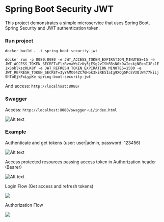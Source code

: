 # Spring Boot Security JWT

This project demonstrates a simple microservice that uses Spring Boot, Spring Security and JWT authentication token.

### Run project

``` docker build . -t spring-boot-security-jwt ```

``` docker run -p 8080:8080 -e JWT_ACCESS_TOKEN_EXPIRATION_MINUTES=15 -e JWT_ACCESS_TOKEN_SECRET=FlzRvmaWsCzUy5jESg2vIShRBsN0k9wIoskjNEeoIJFs1E1xSoblkszRLK8f -e JWT_REFRESH_TOKEN_EXPIRATION_MINUTES=1500 -e JWT_REFRESH_TOKEN_SECRET=3yYAMO04ZC76Hok3kiRE51aIg9XQg5PcEV3QlW477kiijShToEjkFxLypKe spring-boot-security-jwt ```

And access: ``` http://localhost:8080/ ```

### Swagger

Access: ``` http://localhost:8080/swagger-ui/index.html ```

![Alt text](docs/swagger.png?raw=true "Swagger")


### Example

Authenticate and get tokens (user: user|admin, password: 123456)

![Alt text](docs/auth.png?raw=true "Authentication")

Access protected resources passing access token in Authorization header (Bearer)

![Alt text](docs/resource.png?raw=true "Resource")

Login Flow (Get access and refresh tokens)

[![](https://mermaid.ink/img/pako:eNqFVG1r2zAQ_itCUGihxd_NCGxLxza2ddTpN8O4SBdXTJY8SU4wXf_7JFuNmllO_Um-l-d5dHe6J8o0R1rSiwvyTTdCkU9SH2pl8U-PiuFaQGOgrRXxHzCnDXmwaKb_cLpZrd737vGjVs5oKdGU5OddtSEFdKLo-q0UrAAfUMiA_m5rilXv0xS0-LcDaw_a8NE6st8HWuvWm7sjo9iDQ3LKMTlPbVEIKicYOKFVhWYvGJZkZL68yiDOghPwzDXD_w4KmnBfSGa8vAoAZ6li3hTzQ3u_3qMhC-CfQXGJnGyHsUpVZ4RqSIWsN8INJCc45nrBoUFrdCCkjbf40nYyVAR48H0YHmIvZuXJp6a-z32R7x47bYUflKEkO6H4GxwpPGEn282ZS6Q55PgmZEbuckNfJWQJluqSb8PyYJ6aZ1RnxmZpQr8e3BG9QYXG43jbRv_G-QtIwZMj_Z_RDIyhtSMg8aNJDO4M2sfRMLvB_wx52ZkVEpeB7bTfRMdtsFibGcmrtRAn6EX5LxeUjm8pSp8sWYYEQ69pi6YFwf2ufArBNfUKWqxp6Y8cd9BLV9NaPfvQvuMe4paHIaTlDqTFa-rXhK4GxWjpTI8vQXHBxqjnf3esAdM)](https://mermaid.live/edit#pako:eNqFVG1r2zAQ_itCUGihxd_NCGxLxza2ddTpN8O4SBdXTJY8SU4wXf_7JFuNmllO_Um-l-d5dHe6J8o0R1rSiwvyTTdCkU9SH2pl8U-PiuFaQGOgrRXxHzCnDXmwaKb_cLpZrd737vGjVs5oKdGU5OddtSEFdKLo-q0UrAAfUMiA_m5rilXv0xS0-LcDaw_a8NE6st8HWuvWm7sjo9iDQ3LKMTlPbVEIKicYOKFVhWYvGJZkZL68yiDOghPwzDXD_w4KmnBfSGa8vAoAZ6li3hTzQ3u_3qMhC-CfQXGJnGyHsUpVZ4RqSIWsN8INJCc45nrBoUFrdCCkjbf40nYyVAR48H0YHmIvZuXJp6a-z32R7x47bYUflKEkO6H4GxwpPGEn282ZS6Q55PgmZEbuckNfJWQJluqSb8PyYJ6aZ1RnxmZpQr8e3BG9QYXG43jbRv_G-QtIwZMj_Z_RDIyhtSMg8aNJDO4M2sfRMLvB_wx52ZkVEpeB7bTfRMdtsFibGcmrtRAn6EX5LxeUjm8pSp8sWYYEQ69pi6YFwf2ufArBNfUKWqxp6Y8cd9BLV9NaPfvQvuMe4paHIaTlDqTFa-rXhK4GxWjpTI8vQXHBxqjnf3esAdM)

Authorization Flow

[![](https://mermaid.ink/img/pako:eNqNVN9rwjAQ_ldCQNhA1_cihc3pxh7GoPvxUhgxOTUsTVya6pz4v-_SdLJaq-tTe_fd9919uXRLuRFAY9rrkevSLYyV38xJo8lEmXWmC_gsQXO4lWxuWZ5pgg_jzljyUoAN3_5tkCQPa-cpQDvJK46JVA5sTO6BCbBN_ng4tVFyA8xiZsg4h6IgznyATqrM3fiZRGwpo6WVK-YgKvdyKF-FSIdgQHUkQ58p2JXkEBP4chb5msiLy7ZQXRESjwaDZoWd_-V6ZUoKDw_TvFfTVMOMgwrxM2iWI0ILYo2CYt9rzTI45WMzGkoFdHbZ7UAKvLTSbUZGO3QgJgWcs-Cg5JzCUzg1j8Y5le9-VuVGCyb1lTAB2ZJp1R0afoS4ubcL9FaBqHyfbkiK-6Pn-_YDXYvkpO0ZfQPFDR5btYO0ZXxH013uoJa_Mf8gPmp688SPKdA-zcHmTAq82FtflVFE5ZBRLypgxkrlvN4OoeXSL-1YSLzUNJ4xVUCfstKZdKM5jZ0t4RdU_wVq1O4H1CyHoQ)](https://mermaid.live/edit#pako:eNqNVN9rwjAQ_ldCQNhA1_cihc3pxh7GoPvxUhgxOTUsTVya6pz4v-_SdLJaq-tTe_fd9919uXRLuRFAY9rrkevSLYyV38xJo8lEmXWmC_gsQXO4lWxuWZ5pgg_jzljyUoAN3_5tkCQPa-cpQDvJK46JVA5sTO6BCbBN_ng4tVFyA8xiZsg4h6IgznyATqrM3fiZRGwpo6WVK-YgKvdyKF-FSIdgQHUkQ58p2JXkEBP4chb5msiLy7ZQXRESjwaDZoWd_-V6ZUoKDw_TvFfTVMOMgwrxM2iWI0ILYo2CYt9rzTI45WMzGkoFdHbZ7UAKvLTSbUZGO3QgJgWcs-Cg5JzCUzg1j8Y5le9-VuVGCyb1lTAB2ZJp1R0afoS4ubcL9FaBqHyfbkiK-6Pn-_YDXYvkpO0ZfQPFDR5btYO0ZXxH013uoJa_Mf8gPmp688SPKdA-zcHmTAq82FtflVFE5ZBRLypgxkrlvN4OoeXSL-1YSLzUNJ4xVUCfstKZdKM5jZ0t4RdU_wVq1O4H1CyHoQ)